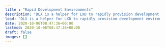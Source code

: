 ```yaml
---
title : "Rapid Development Environments"
description: "DLX is a helper for LXD to rapidly provision development environments."
lead: "DLX is a helper for LXD to rapidly provision development environments on your own hardware."
date: 2020-10-06T08:47:36+00:00
lastmod: 2020-10-06T08:47:36+00:00
draft: false
images: []
---
```

